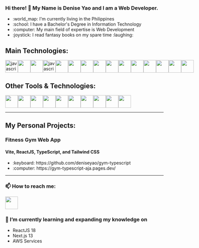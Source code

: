 ### Hi there! 👋 My Name is Denise Yao and I am a Web Developer.
<ul>
  <li>:world_map: I'm currently living in the Philippines</li>
  <li>:school: I have a Bachelor's Degree in Information Technology</li>
  <li>:computer: My  main field of expertise is Web Development</li>
  <li>:joystick: I read fantasy books on my spare time :laughing:</li>
</ul>

## Main Technologies:
<div style='display:flex'>
  <img src="https://ih1.redbubble.net/image.523773260.2241/flat,550x550,075,f.u4.jpg" alt="javascript" height="40" data-canonical-src="https://img.icons8.com/color/344/javascript--v1.png" height="40"  style="max-width: 100%;" />
  <img src="https://blog.jeremylikness.com/blog/2019-03-05_typescript-for-javascript-developers-by-refactoring-part-1-of-2/images/1.jpeg" height="40" style="max-width: 100%;" />
  <img src="https://hendrixer.github.io/nextjs-course/44f073f9132a0459819eae6afa5b3807/next_with_bg.svg" height="40"  style="max-width: 100%;" />
  <img src="https://logos-download.com/wp-content/uploads/2019/01/JavaScript_Logo.png" alt="javascript" height="40" data-canonical-src="https://img.icons8.com/color/344/javascript--v1.png" height="40" style="max-width: 100%;" />
  <img src="https://upload.wikimedia.org/wikipedia/commons/thumb/9/98/WordPress_blue_logo.svg/1024px-WordPress_blue_logo.svg.png" style="max-width: 100%;" height="40" />
  <img src="https://cdn.freebiesupply.com/logos/large/2x/shopify-logo-png-transparent.png" style="max-width: 100%;" height="40" />
  <img src="https://parse.programmieren-muenchen.de/parse/files/unilearn/programmieren-lernen-muenchen-liquid-shopify-logo.png" style="max-width: 100%;" height="40" />
  <img src="https://upload.wikimedia.org/wikipedia/commons/thumb/7/76/Wix.com_website_logo.svg/800px-Wix.com_website_logo.svg.png" style="max-width: 100%;" height="40" />
  <img src="https://logos-download.com/wp-content/uploads/2017/07/HTML5_badge.png" style="max-width: 100%;" height="40" />
  <img src="https://upload.wikimedia.org/wikipedia/commons/thumb/6/62/CSS3_logo.svg/800px-CSS3_logo.svg.png" style="max-width: 100%;" height="40" />
  <img src="https://cdn.icon-icons.com/icons2/2699/PNG/512/jquery_logo_icon_167804.png" style="max-width: 100%;" height="40" />
  <img src="https://logos-download.com/wp-content/uploads/2016/09/PHP_logo.png" style="max-width: 100%;" height="40" />
  <img src="https://mpng.subpng.com/20180411/wre/kisspng-mysql-database-web-development-computer-software-dolphin-5ace280ea31a78.1388980015234601106681.jpg" style="max-width: 100%;" height="40" />
  <img src="https://freevector.co/wp-content/uploads/2012/06/codeigniter.png" style="max-width: 100%;" height="40" />
  <img src="https://toppng.com/public/uploads/preview/bootstrap-featured-image-bootstrap-3-logo-11563293130teouf93qpu.png" style="max-width: 100%;" height="40" />
</div>

## Other Tools & Technologies:
<div style='display:flex;align-items:"center"'>
  <img src="https://hendrixer.github.io/nextjs-course/44f073f9132a0459819eae6afa5b3807/next_with_bg.svg" style="max-width: 100%;" height="40" />
  <img src="https://tailwindcss.andredemos.ca/img/twitter/tailwind_logo.jpg" style="max-width: 100%;" height="40" />
  <img src="https://upload.wikimedia.org/wikipedia/commons/f/f1/Ruby_logo.png" style="max-width: 100%;" height="40" />
  <img src="https://bs-uploads.toptal.io/blackfish-uploads/skill_page/content/logo_file/logo/6212/GraphQL_Logo.svg-490ae3deb7c0f056c849d7463fb8ab39.png" style="max-width: 100%;" height="40" />
  <img src="https://1000marcas.net/wp-content/uploads/2020/10/Google-Analytics-Logo.jpg" style="max-width: 100%;" height="40" />
  <img src="https://upload.wikimedia.org/wikipedia/commons/thumb/a/af/Adobe_Photoshop_CC_icon.svg/640px-Adobe_Photoshop_CC_icon.svg.png" style="max-width: 100%;" height="40" />
  <img src="https://upload.wikimedia.org/wikipedia/commons/thumb/f/fb/Adobe_Illustrator_CC_icon.svg/2101px-Adobe_Illustrator_CC_icon.svg.png" style="max-width: 100%;" height="40" />
  <img src="https://upload.wikimedia.org/wikipedia/commons/thumb/c/c2/Adobe_XD_CC_icon.svg/1051px-Adobe_XD_CC_icon.svg.png" style="max-width: 100%;" height="40" />
  <img src="https://upload.wikimedia.org/wikipedia/commons/thumb/3/33/Figma-logo.svg/1667px-Figma-logo.svg.png" style="max-width: 100%;" height="40" />
  <img src="https://cdn4.iconfinder.com/data/icons/logos-and-brands/512/168_Hubspot_logo_logos-512.png" style="max-width: 100%;" height="40" />
</div>

---

## My Personal Projects:

### Fitness Gym Web App
#### Vite, ReactJS, TypeScript, and Tailwind CSS
<ul>
<li>:keyboard: https://github.com/deniseyao/gym-typescript</li>
<li>:computer: https://gym-typescript-aja.pages.dev/</li>
</ul>

---

### 📫 How to reach me:
<a href='https://www.linkedin.com/in/deniseyao/'>
  <img src="https://logospng.org/download/linkedin/logo-linkedin-icon-2048.png" style="max-width: 100%;" height="40" />
</a>

### 🌱 I’m currently learning and expanding my knowledge on 
<ul>
  <li>ReactJS 18</li>
  <li>Next.js 13</li>
  <li>AWS Services</li>
</ul>
